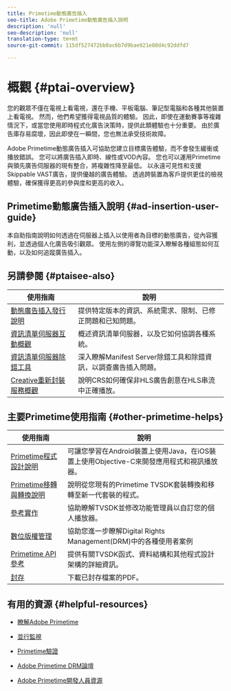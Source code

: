 ```yaml
---
title: Primetime動態廣告插入
seo-title: Adobe Primetime動態廣告插入說明
description: 'null'
seo-description: 'null'
translation-type: tm+mt
source-git-commit: 115df527472bb0ac6b7d9bae921e80d4c92ddfd7

---
```



# 概觀 {#ptai-overview}

您的觀眾不僅在電視上看電視，還在手機、平板電腦、筆記型電腦和各種其他裝置上看電視。 然而，他們希望獲得電視品質的體驗。 因此，即使在運動賽事等複雜情況下，或當您使用即時程式化廣告決策時，提供此類體驗也十分重要。 由於廣告庫存易腐壞，因此即使在一瞬間，您也無法承受技術故障。

Adobe Primetime動態廣告插入可協助您建立目標廣告體驗，而不會發生緩衝或播放錯誤。 您可以將廣告插入即時、線性或VOD內容。 您也可以運用Primetime與領先廣告伺服器的現有整合，將複雜性降至最低。 以永遠可見性和支援Skippable VAST廣告，提供優越的廣告體驗。 透過跨裝置為客戶提供更佳的檢視體驗，確保獲得更高的參與度和更高的收入。

## Primetime動態廣告插入說明 {#ad-insertion-user-guide}

本自助指南說明如何透過在伺服器上插入以使用者為目標的動態廣告，從內容獲利，並透過個人化廣告吸引觀眾。 使用左側的導覽功能深入瞭解各種組態如何互動，以及如何追蹤廣告插入。

## 另請參閱 {#ptaisee-also}

| 使用指南 | 說明 |
|---|---|
| [動態廣告插入發行說明](../release-notes/ptai-19x-release-notes.md) | 提供特定版本的資訊、系統需求、限制、已修正問題和已知問題。 |
| [資訊清單伺服器互動概觀](msapi-topics/ms-overview.md) | 概述資訊清單伺服器，以及它如何協調各種系統。 |
| [資訊清單伺服器除錯工具](manifest-server-debugging-tool.md) | 深入瞭解Manifest Server除錯工具和除錯資訊，以調查廣告插入問題。 |
| [Creative重新封裝服務概觀](creative-repackaging-service/crs-overview.md) | 說明CRS如何確保非HLS廣告創意在HLS串流中正確播放。 |

## 主要Primetime使用指南 {#other-primetime-helps}

| 使用指南 | 說明 |
|---|---|
| [Primetime程式設計說明](../programming/home.md) | 可讓您學習在Android裝置上使用Java，在iOS裝置上使用Objective-C來開發應用程式和視訊播放器。 |
| [Primetime移轉與轉換說明](../migration-guides/home.md) | 說明從您現有的Primetime TVSDK套裝轉換和移轉至新一代套裝的程式。 |
| [參考實作](../android-reference-implementation/home.md) | 協助瞭解TVSDK並修改功能管理員以自訂您的個人播放器。 |
| [數位版權管理](../digital-rights-management/home.md) | 協助您進一步瞭解Digital Rights Management(DRM)中的各種使用者案例 |
| [Primetime API參考](../reference/api-references.md) | 提供有關TVSDK函式、資料結構和其他程式設計架構的詳細資訊。 |
| [封存](https://helpx.adobe.com/primetime/archives.html) | 下載已封存檔案的PDF。 |

## 有用的資源 {#helpful-resources}

* [瞭解Adobe Primetime](https://www.adobe.com/in/marketing/primetime.html)

* [並行監視](https://tve.helpdocsonline.com/concurrency-monitoring-introduction)

* [Primetime驗證](https://tve.helpdocsonline.com/home)

* [Adobe Primetime DRM論壇](https://forums.adobe.com/community/adobe_access)

* [Adobe Primetime開發人員資源](https://www.adobe.com/devnet/primetime.html)